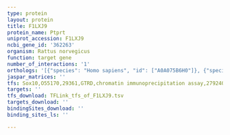 ```yaml
---
type: protein
layout: protein
title: F1LXJ9
protein_name: Ptprt
uniprot_accession: F1LXJ9
ncbi_gene_id: '362263'
organism: Rattus norvegicus
function: target gene
number_of_interactions: '1'
orthologs: '[{"species": "Homo sapiens", "id": ["A0A075B6H0"]}, {"species": "Mus musculus", "id": ["<a href=\"/protein/q99m80\">Q99M80</a>"]}]'
jaspar_matrices: ''
tfs: Sox10,O55170,29361,GTRD,chromatin immunoprecipitation assay,27924024%5Buid%5D,No
targets: ''
tfs_download: TFLink_tfs_of_F1LXJ9.tsv
targets_download: ''
bindingSites_download: ''
binding_sites_ls: ''

---
```

